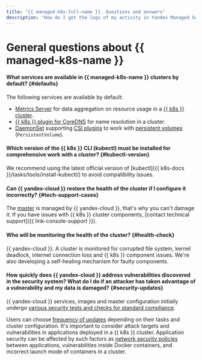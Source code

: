 ```yaml
---
title: "{{ managed-k8s-full-name }}. Questions and answers"
description: "How do I get the logs of my activity in Yandex Managed Service for {{ k8s }}? Find the answer to this and other questions in this article."
---
```


# General questions about {{ managed-k8s-name }}

#### What services are available in {{ managed-k8s-name }} clusters by default? {#defaults}

The following services are available by default:
* [Metrics Server](https://github.com/kubernetes-sigs/metrics-server) for data aggregation on resource usage in a [{{ k8s }} cluster](../../managed-kubernetes/concepts/index.md#kubernetes-cluster).
* [{{ k8s }} plugin for CoreDNS](https://coredns.io/plugins/kubernetes/) for name resolution in a cluster.
* [DaemonSet](https://kubernetes.io/docs/concepts/workloads/controllers/daemonset/) supporting [CSI plugins](https://github.com/container-storage-interface/spec) to work with [persistent volumes](../../managed-kubernetes/concepts/volume.md) (`PersistentVolume`).

#### Which version of the {{ k8s }} CLI (kubectl) must be installed for comprehensive work with a cluster? {#kubectl-version}

We recommend using the latest official version of [kubectl]({{ k8s-docs }}/tasks/tools/install-kubectl/) to avoid compatibility issues.

#### Can {{ yandex-cloud }} restore the health of the cluster if I configure it incorrectly? {#tech-support-cases}

The [master](../../managed-kubernetes/concepts/index.md#master) is managed by {{ yandex-cloud }}, that's why you can't damage it. If you have issues with {{ k8s }} cluster components, [contact technical support]({{ link-console-support }}).

#### Who will be monitoring the health of the cluster? {#health-check}

{{ yandex-cloud }}. A cluster is monitored for corrupted file system, kernel deadlock, internet connection loss and {{ k8s }} component issues. We're also developing a self-healing mechanism for faulty components.

#### How quickly does {{ yandex-cloud }} address vulnerabilities discovered in the security system? What do I do if an attacker has taken advantage of a vulnerability and my data is damaged? {#security-updates}

{{ yandex-cloud }} services, images and master configuration initially undergo [various security tests and checks for standard compliance](../../security).

Users can choose [frequency of updates](../../managed-kubernetes/concepts/release-channels-and-updates.md#updates) depending on their tasks and cluster configuration. It's important to consider attack targets and vulnerabilities in applications deployed in a {{ k8s }} cluster. Application security can be affected by such factors as [network security policies](../../managed-kubernetes/concepts/network-policy.md) between applications, vulnerabilities inside Docker containers, and incorrect launch mode of containers in a cluster.